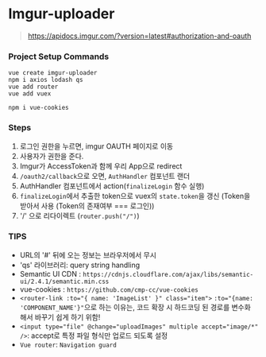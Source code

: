 # Imgur-uploader

> https://apidocs.imgur.com/?version=latest#authorization-and-oauth

### Project Setup Commands

```
vue create imgur-uploader
npm i axios lodash qs
vue add router
vue add vuex

npm i vue-cookies
```

### Steps

1. 로그인 권한을 누르면, imgur OAUTH 페이지로 이동
2. 사용자가 권한을 준다.
3. Imgur가 AccessToken과 함께 우리 App으로 redirect
4. `/oauth2/callback`으로 오면, `AuthHandler` 컴포넌트 랜더
5. AuthHandler 컴포넌트에서 action(`finalizeLogin` 함수 실행)
6. `finalizeLogin`에서 추출한 token으로 vuex의 `state.token`을 갱신
   (Token을 받아서 사용 (Token의 존재여부 === 로그인))
7. '/' 으로 리다이렉트 (`router.push("/")`)

### TIPS

- URL의 '#' 뒤에 오는 정보는 브라우저에서 무시
- 'qs' 라이브러리: query string handling
- Semantic UI CDN : `https://cdnjs.cloudflare.com/ajax/libs/semantic-ui/2.4.1/semantic.min.css`
- vue-cookies : `https://github.com/cmp-cc/vue-cookies`
- `<router-link :to="{ name: 'ImageList' }" class="item">`
  `:to="{name: 'COMPONENT_NAME'}"`으로 하는 이유는, 코드 확장 시 하드코딩 된 경로를 변수화 해서 바꾸기 쉽게 하기 위함!
- `<input type="file" @change="uploadImages" multiple accept="image/*" />`: accept로 특정 파일 형식만 업로드 되도록 설정
- `Vue router`: `Navigation guard`
